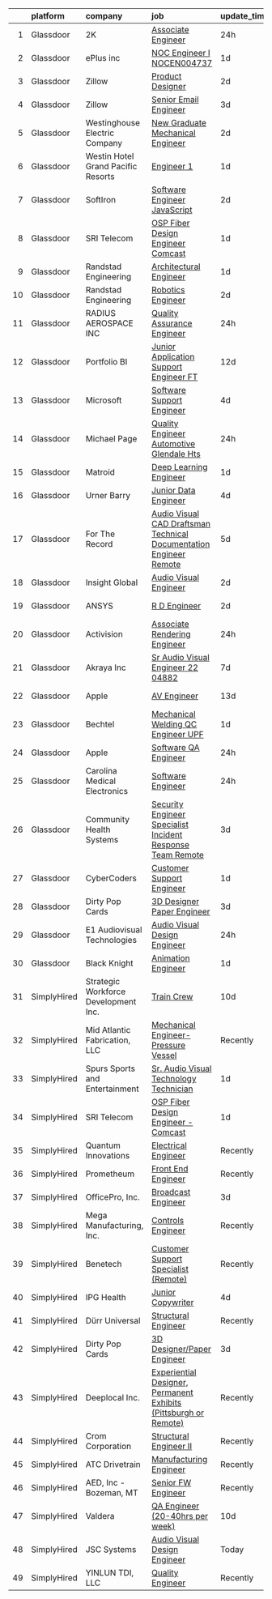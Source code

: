 

|    | platform    | company                              | job                                                                                                                                                                                                                                                                                                                                                                                                                                                                                                                                                                                                                                                                                                                                                                                                                                                                                                                                                                                                                                                                                                                                                                                                                                                                                                                                                                                                                                                            | update_time   | location                    |
|---:|:------------|:-------------------------------------|:---------------------------------------------------------------------------------------------------------------------------------------------------------------------------------------------------------------------------------------------------------------------------------------------------------------------------------------------------------------------------------------------------------------------------------------------------------------------------------------------------------------------------------------------------------------------------------------------------------------------------------------------------------------------------------------------------------------------------------------------------------------------------------------------------------------------------------------------------------------------------------------------------------------------------------------------------------------------------------------------------------------------------------------------------------------------------------------------------------------------------------------------------------------------------------------------------------------------------------------------------------------------------------------------------------------------------------------------------------------------------------------------------------------------------------------------------------------|:--------------|:----------------------------|
|  1 | Glassdoor   | 2K                                   | [Associate Engineer](https://www.glassdoor.com/partner/jobListing.htm?pos=124&ao=1136043&s=58&guid=00000183022540ce8e79e5b8bbd95643&src=GD_JOB_AD&t=SR&vt=w&ea=1&cs=1_24bf7a67&cb=1662188339859&jobListingId=1008114552652&jrtk=3-0-1gc12ag7oklul801-1gc12ag89i7n3800-c24ec171fd2ff531-)                                                                                                                                                                                                                                                                                                                                                                                                                                                                                                                                                                                                                                                                                                                                                                                                                                                                                                                                                                                                                                                                                                                                                                       | 24h           | Austin, TX                  |
|  2 | Glassdoor   | ePlus inc                            | [NOC Engineer I   NOCEN004737](https://www.glassdoor.com/partner/jobListing.htm?pos=104&ao=1110586&s=58&guid=00000183022540ce8e79e5b8bbd95643&src=GD_JOB_AD&t=SR&vt=w&ea=1&cs=1_f371b2ba&cb=1662188339857&jobListingId=1008111402123&cpc=C4A69CCDBB3B9599&jrtk=3-0-1gc12ag7oklul801-1gc12ag89i7n3800-6c40901bd2f2ebdd--6NYlbfkN0B4q5ZfxtiYuHthRCrlNTaH3IgnRrb9iipLWN6eJD-7mZ_ik5fnnuNKhefJl6Hd363M6reZHz6lItURBtLOAekzWOP251VH0DjD9fxNcprsHMrE7eSsR8KDZpc1oWkYWkXmGKJAGL93AtT6EDo6nf_T62c1ByWDtJ30omxVpQzAfjGbHh0UeAGsqJeFiAuoXJ9WKgL-6S859UEnUNK8JRJjMkVV8hlkOiIAk54GjvFoOWzgkXXPkPeA4YYstl5nr4RZzC4Q7O0C4_C4VU3WlY-Gf7h7BrVP__2F-gi1TiyUh3DVsDgyUPR0rrUn2IHPxuprExf2reBhT2FKFBIJgAU7S-PtKoJ5CqeV3vYvP1ju2QUH9MK21S3s5HCOTmwlF01Ss6ddVUd1wl3u64sDKfIiOeYkV0zBXVJRVcPbmd5DaTG35u-IZhWtwh0_lSF00rzPISmklYDEzS5LhgT1FxnsgebXARxv00kcdmkVLlQ0DCA_Gytl8hsWlqkQ4leoxO-aJXs9U0ygdxEhuV4TDo5fhLm4q-tRlSQ%3D)                                                                                                                                                                                                                                                                                                                                                                                                                                                                                                                                                          | 1d            | Remote                      |
|  3 | Glassdoor   | Zillow                               | [Product Designer](https://www.glassdoor.com/partner/jobListing.htm?pos=110&ao=1110586&s=58&guid=00000183022540ce8e79e5b8bbd95643&src=GD_JOB_AD&t=SR&vt=w&cs=1_80dd7cba&cb=1662188339858&jobListingId=1008105734825&cpc=9908D8D4413DBB8A&jrtk=3-0-1gc12ag7oklul801-1gc12ag89i7n3800-923d093315a463c1--6NYlbfkN0ANMurRYyPEXg08u6OamUd1Mvhk-zhFSGYIZgoJR86UvYL2v6MoUqae-sD5DnU21vqzMUfcrlxXldGlpvZ_A9LcSbv7fieDI5Q_e0eCDabZQJSfXOKXU7HhyZwRBWFH68mW2QkyUBY-1UqPK4A2Y0SDj9Q6XtG2RXC_FvaVnw66ZsIn3uvPXdo5oGuy0x4mvtfrohIBFRKeTcZh4dA67UVI_Gz2I376TMQ5gn_fIv_uDrqpu-aQdW0qBqianBmq3Y49y-Kn08S-oUaoU1Zz5fM1Rv5_BnMt8aGSH1vALI97kkuIuJD5QXsxaP6gP4q2sg0erWQ5HhBtSzPOhwq9P3vZex4thzN1n8mUoK7HV4fJGnFikLPQ8nkM-gEf9oMQBx8UajWrbUjO1ipCTAwuzn-pFcOLPAvTmXegGLPVPrI0y4AED6eletapC-ZVKAnTQhBSpsoG6zycQu2YFHtX96fspkiBfRlTOAaqENnG9IE2XLk3hkJHEApkMfiwYehMgQRfu2sKUIojrYl0_hkWBjXfvDzhFUzchTMkZHw5bsjfCEM7yS5TAoG1K7KIJZZln39UAs6_JAobNbGTuAw9QDgdb759PnbuLSrDNUQurTqp_PcBrUBvuB49x16AViMU_hW4uWzQ5WYLdXh-F9iXVNHOxTS8BZ8ll-ptJt3ZK0t-2f36ujDUHASIRKh36ahZtdXY6Yd6gBA0J7QHRfqkqUf1iB3ml8WhUAY1ZZITZLO_8WPhXwdYBqkOEE2qyc-MXn7sX9d7ID-1dmPDE1JUyjPN36fQW85u0NJkbEKrZhptAM-58jX-vrjEw0OV7D62VrYL1KiUEiuASdCH8BgxLyQoiWOx7X6GaSdfOVEdeQSJFeaQkZe3CT2XgR8QGI-ZRD8%3D)                                                                                                                                                                                                           | 2d            | Remote                      |
|  4 | Glassdoor   | Zillow                               | [Senior Email Engineer](https://www.glassdoor.com/partner/jobListing.htm?pos=106&ao=1110586&s=58&guid=00000183022540ce8e79e5b8bbd95643&src=GD_JOB_AD&t=SR&vt=w&cs=1_c5289dec&cb=1662188339857&jobListingId=1008103405756&cpc=F41FEAB56D215062&jrtk=3-0-1gc12ag7oklul801-1gc12ag89i7n3800-6a07a046fe577fb2--6NYlbfkN0ANMurRYyPEXg08u6OamUd1Mvhk-zhFSGYIZgoJR86UvYL2v6MoUqae-sD5DnU21vpjOucTCdmlxhxGxWzWPQGSK6Dff_yttKWDJ53FwEAKR87kFvW26D59HnL8tfAei26Y9lmR-rFA3VT4jDuY94TORllH1Zv9T8OXaAYwcrDYS4MMeCDkXOYWcQx5XePKRgHKAHVlCo6lwJ_-JNcz-MeCjycG072a8RtEar4Vca8qz9fcau68HOzXLsiMLBFWSWz3-lebMYeePMHgmFt0VV1PYqVu8gzOPZ184TcxKF16yIZQZDqbuLv2dPTn3bqaMswQo2pI31zae6dyEFc8kvX5vAsZZBtyLqn-AadeEdyTCEMFhgddcbaOrOqhLiWOST8Z4VewU1Nt1zZpLexilgVwY-7_pC0dHjeyx3Y7_D4sttrD-sDrGW61vwXAqQXVCmwsLmhXPYTpy8Popy-EgyHbllJhlJHpmGgQum8B7hJBJSEBEXBEUfjqlQM3nQ1fqsYG81sajOASfWd2Qvf4nwivqY9dKb4Aq6rGJlGFzPAYpwrA9kCG3k1UrufBaa-AJQYajwkbG13JJbks3XGFdgOUXztrm9zf6I0TkPnjmMXmmRVuw6j5k6R34mdPySrkMLg1GfmkrN9fztfcSJWBv3yJQtYt7fUNOjtc7opBwQDf7mFrY7wgGj_mVHHh9RuWxaL8-zodj8nBqnCsmlTXHY5D0K6ivok3Cz-_R0k1R4ybkDuk867eJxkOd_lNH6898NTHZwdNplLocDk3IJXMggWx7niUaaHkuvN3mdY8mPoDXTIVIMgbe7eFyEWBwr_IY_s5AQsF39QbjmeGRgSVtgtuCGfr6e1h_8XGJw_1yqfkYJZ-vH9UTaO-PRirxZFVY_s%3D)                                                                                                                                                                                                      | 3d            | Remote                      |
|  5 | Glassdoor   | Westinghouse Electric Company        | [New Graduate Mechanical Engineer](https://www.glassdoor.com/partner/jobListing.htm?pos=119&ao=1136043&s=58&guid=00000183022540ce8e79e5b8bbd95643&src=GD_JOB_AD&t=SR&vt=w&cs=1_69d2abcc&cb=1662188339859&jobListingId=1008106093321&jrtk=3-0-1gc12ag7oklul801-1gc12ag89i7n3800-8c8a50941d46ce86-)                                                                                                                                                                                                                                                                                                                                                                                                                                                                                                                                                                                                                                                                                                                                                                                                                                                                                                                                                                                                                                                                                                                                                              | 2d            | Cranberry, PA               |
|  6 | Glassdoor   | Westin Hotel   Grand Pacific Resorts | [Engineer 1](https://www.glassdoor.com/partner/jobListing.htm?pos=123&ao=1136043&s=58&guid=00000183022540ce8e79e5b8bbd95643&src=GD_JOB_AD&t=SR&vt=w&ea=1&cs=1_103c00d3&cb=1662188339859&jobListingId=1008110509036&jrtk=3-0-1gc12ag7oklul801-1gc12ag89i7n3800-e09c52813058dee0-)                                                                                                                                                                                                                                                                                                                                                                                                                                                                                                                                                                                                                                                                                                                                                                                                                                                                                                                                                                                                                                                                                                                                                                               | 1d            | Carlsbad, CA                |
|  7 | Glassdoor   | SoftIron                             | [Software Engineer  JavaScript ](https://www.glassdoor.com/partner/jobListing.htm?pos=122&ao=1136043&s=58&guid=00000183022540ce8e79e5b8bbd95643&src=GD_JOB_AD&t=SR&vt=w&ea=1&cs=1_fab16126&cb=1662188339859&jobListingId=1008107857866&jrtk=3-0-1gc12ag7oklul801-1gc12ag89i7n3800-7679379c15562484-)                                                                                                                                                                                                                                                                                                                                                                                                                                                                                                                                                                                                                                                                                                                                                                                                                                                                                                                                                                                                                                                                                                                                                           | 2d            | San Diego, CA               |
|  8 | Glassdoor   | SRI Telecom                          | [OSP Fiber Design Engineer   Comcast](https://www.glassdoor.com/partner/jobListing.htm?pos=103&ao=1110586&s=58&guid=00000183022540ce8e79e5b8bbd95643&src=GD_JOB_AD&t=SR&vt=w&ea=1&cs=1_73697c2d&cb=1662188339857&jobListingId=1008111643443&cpc=45DC3EB807283E85&jrtk=3-0-1gc12ag7oklul801-1gc12ag89i7n3800-e4c5a6d43a99ec4c--6NYlbfkN0ASox8HY7fHhqRCv4hkUtVh8gjFDbM8jCSTur-O6PD715wUk0B0t4AHUJnDHRUPYkFrob2BwK2Scjm15woiDC1PKSR0cjZuAU88ZbK1fAyFJBn0DFyGDp-4JdSVrihR0kt8v75XAPgoBBSaSR_1dRDNHk3sCmc0Dcl_0DX1wQLgP18TyASoKIh3PKchGzNP_V3uc2x053mwHcYnF0V-7uNnWdqkiJk3ympmdERm1iTVCd8XQipCicAoGXNTcSp8qxC6mQjZqPzRNCu3l5rkZlvEzT7O5DcYxAxAuPF7rgcLt0z13kIDlctj7PaqklOxPmbRGdVqR9IHjzzx3FMTl16no8O157pc1btv900WMYDlFdX_47v1Tb7esi-1svdzvgkEl49v-qvp_dG-XeZ8HPMD9_W7RSPOfcDqh5pIOLixYg1UGVBcr2lG3xpQpiJVtbFRmh2mP4ij7WFoertcoYULAGAJPCaS0gUnY3RGxx6fASvGd1kILH0MobLrYwCaT0tNFOPSOFksGw2w92prj1RDTwgltP7shyg34qvH9Ez5hYME3BNaQrWmc8jFPNUNydVtz4JURFx-PmYkV-Z78X6RVJY5ceQbOyQ6ZrZWXR1Q2g%3D%3D)                                                                                                                                                                                                                                                                                                                                                                                                                                                                     | 1d            | Remote                      |
|  9 | Glassdoor   | Randstad Engineering                 | [Architectural Engineer](https://www.glassdoor.com/partner/jobListing.htm?pos=111&ao=1110586&s=58&guid=00000183022540ce8e79e5b8bbd95643&src=GD_JOB_AD&t=SR&vt=w&ea=1&cs=1_aacaf373&cb=1662188339858&jobListingId=1008110993301&cpc=E773D000C9BC26FA&jrtk=3-0-1gc12ag7oklul801-1gc12ag89i7n3800-bdde0f3a9afa6cae--6NYlbfkN0BDx217eft1lC7uqItkaModCFPNh_e0lnHdKkvEJecXwu4gIqA7CFTnvSYR8MShG5ZTVGFNAvo1SikMYDLjDiwqYcNZ9FbAurq0_Wqn-DGGiXmnKMGHafi4XTWffYsFdiJrYYkwIiDu-XMOhRfylIwfRSM8GF6AV3KlKXXhEZ0wyqhEeUTq20kJMRBbCX2f-LmcNG6cE4DUImT-vlG_pm_HcSrLEjETMyCKrGE0iiHQlxFUpOcKDykL3ltw_nFgt7-7_N26VOki3TeC0TsiCVEumJKa5lXcuzvOsFl1mR154eEvTbtyLNT10sBvuhs1BOsQPFhw8Gtckf-XOBxObhL0NYlnyAQXlV4efgDa5xDrThunwyPFbODr4H43Q6GSehGdPHvT2cBk5jTDezvhVRc11awJb3aQ02GzPDxwACewhNkqE_1Dq7qCWpuREPynLzWdo_9VGVt_F4p9axkp6zCVboUarC1-khvZazRMgZHvsCNUMeHBIrLCFeBbadCNKbRCZlnbEzgjQIGNjA9Uui8OiWwqhjyIuN56QhderoTHzbSTE3fT610he2f_O80p8u7BPDEO4mowptpyG6bH7Se0sbT2BA8hpTGXLn-qIqycVY8RLu_Rb4WXeRLIXmX5IDjlD6NrhksBuA%3D%3D)                                                                                                                                                                                                                                                                                                                                                                                                                                                  | 1d            | Georgetown, KY              |
| 10 | Glassdoor   | Randstad Engineering                 | [Robotics Engineer](https://www.glassdoor.com/partner/jobListing.htm?pos=112&ao=1110586&s=58&guid=00000183022540ce8e79e5b8bbd95643&src=GD_JOB_AD&t=SR&vt=w&ea=1&cs=1_60766316&cb=1662188339858&jobListingId=1008106187865&cpc=1FDE87803EF93CD3&jrtk=3-0-1gc12ag7oklul801-1gc12ag89i7n3800-bd9e7d2fec71bc4b--6NYlbfkN0BDx217eft1lC7uqItkaModCFPNh_e0lnHdKkvEJecXwu4gIqA7CFTnvSYR8MShG5ZcSLjw79bpDNgDs3bhsjQw_cPsf_j7HhM7UK2LLUdsWZNhNre6YJ2ANhl38LKFl6poAb7XiwxrqzFM4cjnUPPpMdi8tlm6Bb4PBVgkBlVfkeRXhbL55PTwzG077yCE3DLCT0GNiOz2fkCUhbMUmax6mfqaG4qVwR2oDUmqvp3meF_BoT-cdGysmRpjtIVsl7RDwbXUWfeMjiHcnTU41v3LRUmIFsC3k8BqDHjCRYLhY2zKsjLgmgiFP0AEJCm7wiVSGRBE3Hydzeb9uw72bCPKCt9PSMjlTY_mLueAWIKh0210mjmMqWAfs1MWEs8nH5baShdjiWHe3r_ShrJsYmUCARQY4RrDRIwGoaLbYcTP0WFmI-_4M8xJLzKDqhrVQLjnvovId-bwzDJY4Y1_7LdvB3FpRT2QgjiDAwIGHCEIovdb9VNrmvlrPhqcmitf10EVchtHp4jikhIYOmtjBJY-uBMPyb4Q4zZlTRw6PF1twm9w4PIZj5BpaQIQMJlFgICFGlOIbvfrkSN5QuOp9KqWZjWNqhU9IQyy68XkqPJy1h-GJqOrUVUxMpkIIcSAgH8%3D)                                                                                                                                                                                                                                                                                                                                                                                                                                                                     | 2d            | Georgetown, KY              |
| 11 | Glassdoor   | RADIUS AEROSPACE INC                 | [Quality Assurance Engineer](https://www.glassdoor.com/partner/jobListing.htm?pos=121&ao=1136043&s=58&guid=00000183022540ce8e79e5b8bbd95643&src=GD_JOB_AD&t=SR&vt=w&ea=1&cs=1_9b09f331&cb=1662188339859&jobListingId=1008114806584&jrtk=3-0-1gc12ag7oklul801-1gc12ag89i7n3800-23013dd9b0649f48-)                                                                                                                                                                                                                                                                                                                                                                                                                                                                                                                                                                                                                                                                                                                                                                                                                                                                                                                                                                                                                                                                                                                                                               | 24h           | Chandler, AZ                |
| 12 | Glassdoor   | Portfolio BI                         | [Junior Application Support Engineer  FT ](https://www.glassdoor.com/partner/jobListing.htm?pos=120&ao=1136043&s=58&guid=00000183022540ce8e79e5b8bbd95643&src=GD_JOB_AD&t=SR&vt=w&ea=1&cs=1_5de6c972&cb=1662188339859&jobListingId=1008083083650&jrtk=3-0-1gc12ag7oklul801-1gc12ag89i7n3800-9d04f3c1a66ae881-)                                                                                                                                                                                                                                                                                                                                                                                                                                                                                                                                                                                                                                                                                                                                                                                                                                                                                                                                                                                                                                                                                                                                                 | 12d           | Remote                      |
| 13 | Glassdoor   | Microsoft                            | [Software Support Engineer](https://www.glassdoor.com/partner/jobListing.htm?pos=129&ao=1136043&s=58&guid=00000183022540ce8e79e5b8bbd95643&src=GD_JOB_AD&t=SR&vt=w&cs=1_e1e3be5e&cb=1662188339860&jobListingId=1008101623715&jrtk=3-0-1gc12ag7oklul801-1gc12ag89i7n3800-af4d3c3181b867ee-)                                                                                                                                                                                                                                                                                                                                                                                                                                                                                                                                                                                                                                                                                                                                                                                                                                                                                                                                                                                                                                                                                                                                                                     | 4d            | Issaquah, WA                |
| 14 | Glassdoor   | Michael Page                         | [Quality Engineer   Automotive   Glendale Hts](https://www.glassdoor.com/partner/jobListing.htm?pos=115&ao=1110586&s=58&guid=00000183022540ce8e79e5b8bbd95643&src=GD_JOB_AD&t=SR&vt=w&cs=1_a177e06a&cb=1662188339858&jobListingId=1008115123791&cpc=AC285F3A3ECA6BB0&jrtk=3-0-1gc12ag7oklul801-1gc12ag89i7n3800-f00f2caebb54e279--6NYlbfkN0BR3ykMnr3Vw97HK5IC0i9Uo32NXohanwqRY-CI8z69bj_uxQ_6yc1JTvRvHNPil3l_Fj8sKaNguFwCSiyeO-22AQyIKVO1i47MVwy80ApDe-0d7encAa1Up29GffO4zNlnDlqB2AG3Zf9SwRA1EzHepFhdJ9_KoCZG03ymjCoBXHRMeJRd56T7sIRhTrBsieFCdqKeCEzvKgcQ71BlpJsdxc9X6EB6a3tyXg2YroG5p7EBqdmTwbwSIhDYul1Ljic9jONgdc9Zplt5avIzrdbQVR-Ou-bqLHzLLjYhytqwHN24e013oYnJp38bDZaBmGwPkCAACiDPf_j-wl_Mdo43qRWEhduw88jjAibvHoe4ANmhlKDt8woVARvC2ElgCT_cRIJsDg9jy27d-wzT7SXzKYRtwGpm89riTDvtImoIOoanE8Xm323afJraQMu0wvBnwYTiWBGEBaEeji_wptuXqyMO87K4D5k50NC8gjEIxxSn8roDtJEi1AY5iYLZ5_5cftD37BdgiTW0td1eyRTBYm7lFQyV4cbvzoA-pRERzzSMd00Q_h0XhebN0HY1bThUZp4-bqOyDgDzJdGAKIvx6lB6ey5-Sb7G1sDKB-IMC60qiAYBSsxjM0d-7XvJSfElvTr7Jc8gVOB2tBKKpzG2mKWkImgmskpaEmiMzeLzt2EFQAVLCrQd59wWhxn7qwdE_fxgQnzBWulasYg1NznO1zYyJN5zFeQUOko3JnyWbZAJJ7H5HwGOXKXcfa52usiKfRikT_YT1hA5QLdMCbm_XBfkCyjl8XYRvc2JyLNu_ltglJBJYnKWedu9WKbOoHe4QK7MFZ3kMA31UqzI0XYIG882u01HD3Xab13UYvYXcfgqxQFWBxyccJcq0_cPQgPtdPj1HJEY3708QdOtqqYbl-zSVKRLdjJF_UYM3k-fVswtmoKAhgKbw6Kii8el0eW3KPKK1ja_MyWsf_NfWrsGepnbnnUUfKNw7Q-rXVxxwyg67fWpBPG7n7JFLih1SJeemboRvATbwmHx0bYG5oEOb_VQWuIpSrvCt3TY7G5ksw%3D%3D) | 24h           | Glendale Heights, IL        |
| 15 | Glassdoor   | Matroid                              | [Deep Learning Engineer](https://www.glassdoor.com/partner/jobListing.htm?pos=128&ao=1136043&s=58&guid=00000183022540ce8e79e5b8bbd95643&src=GD_JOB_AD&t=SR&vt=w&ea=1&cs=1_d8fe3624&cb=1662188339860&jobListingId=1008112249437&jrtk=3-0-1gc12ag7oklul801-1gc12ag89i7n3800-ce3d90baaa59ed35-)                                                                                                                                                                                                                                                                                                                                                                                                                                                                                                                                                                                                                                                                                                                                                                                                                                                                                                                                                                                                                                                                                                                                                                   | 1d            | Palo Alto, CA               |
| 16 | Glassdoor   | Urner Barry                          | [Junior Data Engineer](https://www.glassdoor.com/partner/jobListing.htm?pos=102&ao=1110586&s=58&guid=00000183022540ce8e79e5b8bbd95643&src=GD_JOB_AD&t=SR&vt=w&ea=1&cs=1_5373aefa&cb=1662188339857&jobListingId=1008101046274&cpc=F2E91DB1AE7076E1&jrtk=3-0-1gc12ag7oklul801-1gc12ag89i7n3800-3fa36ef68f7be0b0--6NYlbfkN0AmBJBRN084S0h5v1levH7kjcPcMfn4jvsTPcEYZQxF7Kaw3NrpVBd1-YE52VfQZ9E2anCktPITQoxHJyRM5BwiztKxDqvhmNNWpMONkgpocPnqX4r_t9FsvIcGeDKjgJeO5e4TYbmarXAj80DOaW91_xzdsSJH0EuSHDshOOy_h-UB6zXDNeHskfekzFMDCq9QkKqtf6pdrHpitAC_slXN8Q1X_bxducx1MpoOMy-6pSp6Y4k2H8TbSkDGuCgbGRTtEwee3LcA0ysnZh2Xn5KuDbH0w3MDbkCONogToUw8qFDid40sqwqISFyamEqHSyrUfC-ywaRYu0isyqVNV14CyJ7wWg42Nj49psakZuvkyqYZcMMbYybozzXBKPtr4Q99V9UbLvaGwM557Htzs6FRdA3plJrkN7_CeGpEBMpJmWgYUKx0G7HEu8W2CJML1x1zuJSDdBu34QZgT1RykoI8M7tKbgba-sTDsVP7IifEzcm2V0GU5NJpnVkkKc0w8WI%3D)                                                                                                                                                                                                                                                                                                                                                                                                                                                                                                                                                                                                  | 4d            | Toms River, NJ              |
| 17 | Glassdoor   | For The Record                       | [Audio Visual CAD Draftsman Technical Documentation Engineer  Remote ](https://www.glassdoor.com/partner/jobListing.htm?pos=127&ao=1136043&s=58&guid=00000183022540ce8e79e5b8bbd95643&src=GD_JOB_AD&t=SR&vt=w&ea=1&cs=1_2114a89f&cb=1662188339860&jobListingId=1008098834398&jrtk=3-0-1gc12ag7oklul801-1gc12ag89i7n3800-2caf8956d6f84044-)                                                                                                                                                                                                                                                                                                                                                                                                                                                                                                                                                                                                                                                                                                                                                                                                                                                                                                                                                                                                                                                                                                                     | 5d            | Phoenix, AZ                 |
| 18 | Glassdoor   | Insight Global                       | [Audio Visual Engineer](https://www.glassdoor.com/partner/jobListing.htm?pos=113&ao=1110586&s=58&guid=00000183022540ce8e79e5b8bbd95643&src=GD_JOB_AD&t=SR&vt=w&ea=1&cs=1_98940752&cb=1662188339859&jobListingId=1008106964790&cpc=F4EED0218A761C36&jrtk=3-0-1gc12ag7oklul801-1gc12ag89i7n3800-ddba8846e605f6e8--6NYlbfkN0BKkHZu3wF05EeDimN_p6sYpKCMArvwa95YdH7UpkaBCi52Bcb3JNt30QsYNOqnbgknynMUJFcJ9E90jMtQuB5N8H4iWrT9Wpk4h-o8RqYgijZgMPLWOjbafEPUeEFkmJEDdBI4FmJS3IdWewesh8GoY8jKTGTSuhmoY5RQ_vn5Fz31BfgXTCEPSxuuqoWHM4e0fPKHq0-_dubwmlT_YS6vT9Wo2wxGZoSki3Lea9bQ7HjvmDrRLfuWqtgxwgQZDQiJtVAfospkDSoMaP7EF8ddJlfYSy7PB9dAYFv-vUKJ7wxABmXlu4PmtiR-b8c9ouWGIsej8oneyDSz2ox6A9JyyoxJQgcnQdaJuBlJoh6kNnKkvTeuAllvJi7rSnBSET8fDcsjgGeFpHP8ozSTiNW-AbFiQBoBzahmdlnTufy-xgE_hXQ5t-YYYLFUdnJTBfIZ6VfFw6u_pQw_Y933qKRlPzG-RncGj2vPT3C0IDSoHy8Kd23JILFIqFoEBpmZBUFfmQKp0vI8xfd-txNbQvAf)                                                                                                                                                                                                                                                                                                                                                                                                                                                                                                                                                                               | 2d            | Evanston, IL                |
| 19 | Glassdoor   | ANSYS                                | [R D Engineer](https://www.glassdoor.com/partner/jobListing.htm?pos=107&ao=1110586&s=58&guid=00000183022540ce8e79e5b8bbd95643&src=GD_JOB_AD&t=SR&vt=w&cs=1_008f20a0&cb=1662188339857&jobListingId=1008108794273&cpc=F4EED0218A761C36&jrtk=3-0-1gc12ag7oklul801-1gc12ag89i7n3800-085326ce8b572570--6NYlbfkN0C1CYJ5HQK12A7y0ZBhFhW3e-LGRaOWowYCOYawr20fAOkJL-e9Na9B5fF4fleurb2X6Uj6i6FxzRyisZJurjmaKf9r-kulg6JUBCuAzn0bkuWGrDv4d4hrBtNWzBEy26NtapZJXorKHJbDdHpZL-lqzA1kfwz0TCtpMQvwl-a_sxVKkirq5g-LBvlCwkWf0vyVtuVUSVvCuvNrWSNzKfHlUD8RVZjigepxQRohUC6iswdnwWjW0pI_jBQ-c4_0WBkWLAmiDuS4x4vwgrwMYFFXKVg_yDUzZiqEFYD_IRdSXLEv1mlcNn6mSs8-ssWodhDEXRRN_0XTtobgXA6rfM6d5mN74YjBI7WMEKKpW_BhDX7Gdt4zrRGyixcsfrOdtea10D9TLHWZzOY64LC1Civ3ZIZlMfBivgSJZzbUopS7U9gtdODune2j6tVzrSJTiQMOpdpXHXdkBsNsEjzxVrDJKIgUn0K1ZMi4DEkDgB3S3QQ_qDLeNrFmTv262fRgRee-hNlQBsScsOC07SATI-osotXN3EJ7mPeWTZfU2bs61A%3D%3D)                                                                                                                                                                                                                                                                                                                                                                                                                                                                                                                                                                 | 2d            | Canonsburg, PA              |
| 20 | Glassdoor   | Activision                           | [Associate Rendering Engineer](https://www.glassdoor.com/partner/jobListing.htm?pos=118&ao=1136043&s=58&guid=00000183022540ce8e79e5b8bbd95643&src=GD_JOB_AD&t=SR&vt=w&cs=1_f65beff9&cb=1662188339859&jobListingId=1008114232673&jrtk=3-0-1gc12ag7oklul801-1gc12ag89i7n3800-a7699b9d4ee07b49-)                                                                                                                                                                                                                                                                                                                                                                                                                                                                                                                                                                                                                                                                                                                                                                                                                                                                                                                                                                                                                                                                                                                                                                  | 24h           | Woodland Hills, CA          |
| 21 | Glassdoor   | Akraya Inc                           | [Sr  Audio Visual Engineer  22 04882](https://www.glassdoor.com/partner/jobListing.htm?pos=117&ao=1136043&s=58&guid=00000183022540ce8e79e5b8bbd95643&src=GD_JOB_AD&t=SR&vt=w&cs=1_005efe93&cb=1662188339859&jobListingId=1008097849958&jrtk=3-0-1gc12ag7oklul801-1gc12ag89i7n3800-16f78340d0c30390-)                                                                                                                                                                                                                                                                                                                                                                                                                                                                                                                                                                                                                                                                                                                                                                                                                                                                                                                                                                                                                                                                                                                                                           | 7d            | Santa Clara, CA             |
| 22 | Glassdoor   | Apple                                | [AV Engineer](https://www.glassdoor.com/partner/jobListing.htm?pos=109&ao=1110586&s=58&guid=00000183022540ce8e79e5b8bbd95643&src=GD_JOB_AD&t=SR&vt=w&cs=1_125634a9&cb=1662188339858&jobListingId=1008082345762&cpc=8795CF9063CD573D&jrtk=3-0-1gc12ag7oklul801-1gc12ag89i7n3800-bdffa908d5e1893d--6NYlbfkN0BvKrLyj5gPmtZO9T8euul8TCxuuKNOtzRJOomxnwSEodTz2Bc-sPZlFpP0h5lDivoUZvGw1CvELyHIjSDHKgqOI_WI16SyXMf2qmBqBRuYZXSSLfTGsTAGYRDjzA5af0gK9JhJOhPkUEfZSskaNUBHi2967Ij8AAm8pbx8V2V0bRMLid6x5Hc7J7hdZrr83jcInbaHLQ3zl0d79zYM7_T2Mf3MKHgNgk5JI-TIYrLHJE3Yxww-n3Ts3Sxsl-hoGGf1Xvs0aSnwvqUM2WZFffaB-8AwidyZz_ncUHEaKBHQnkZTGnYVDcm5egTU_7_nt2RiVwi_ByImRPEbG2au-2luOCfwmnpZesY4lXW9TI3iHnWMQ4TUmOYLfqkbJHPQs3clFEzvUOjhJTmCQQ4i5TXIZybCiTw2kY1kxLRfmHrcNqh4lGtZTCLUO4hJzJRSs36aZquurtWEmE20ij-7_J80u1LFiJs8H49NNFGbcrIEP6i9QqUOOKPkB0obeVw7WOtCX6omapg4v76X8br1MqOPRggZcaGtMU5oF80c7sIW57cfpZIU0gDgiGYNxcSXEwFS860kDMTYRgcBkJchwOEKfAeJL_nzTh9CHKC4cDgcgOMKOwaPS3lMAVSTJKOogr158tYwKiChIBsb6LRSEgRQ-UABb2_aZWWdB7YvZYcIOkOIBbJ2uriufJO7SnakCf6FqCxc8j0F2jZdrrB7Fuk1ppmAUuuqwT6Ez4CpjesbO-C3anEgGFipYllkH2fPGxuh2mRz9flt8dFmJCDF-OkGZDThSwsxuWPRt8eDN_i6869r4UsPY3DIRzL2V3woStaZsdeSz2AxsHACa4EsEJsEiYYanajM5Xzb258zI6WjWw0Sth_L-BsVP2unPQyhurMv4vmfE2VAyUItpKuWWsqk11IV9HM17lSdsB4rqu9OLsvP4Jwu6Sk8)                                                                                                                                                              | 13d           | New York, NY                |
| 23 | Glassdoor   | Bechtel                              | [Mechanical Welding QC Engineer  UPF](https://www.glassdoor.com/partner/jobListing.htm?pos=108&ao=1110586&s=58&guid=00000183022540ce8e79e5b8bbd95643&src=GD_JOB_AD&t=SR&vt=w&cs=1_58f068a3&cb=1662188339858&jobListingId=1008111655333&cpc=2CAED5C921A5F994&jrtk=3-0-1gc12ag7oklul801-1gc12ag89i7n3800-5bad303476a263c4--6NYlbfkN0D1HrGvM3IO11DU-hdc4u4iftvEi0SlREeNwZASq2ihTw1OyUwQHweFYxnUKMnFMovuCGDmYrp0Wrt5TWcHm92L00AogwH7E8glDayLSiqdF5ieAEomDhFVg1lTbe9ZMlsWROnhRucPlbOWKgPH4Cq5H-K_UAWAYDCyT4tsDSqPz2OkHhfTfUMYEXd2ax9Qmtf-XqPRFH5CpGM4R3mKlO7_qHO8dBf7os5Zdx5Ur6byItuH19Fuud8IE3KRXaVgGMLp1DlAeAQ1srO10OFaNd8jRjIrPDdJ_ajCtMLLdQv5tXtrsCZ-H3U0SNSRb0JJIMcCS4m5QHWah5XuOMxugHYSB1r_znIReqtomPDVsQHszdRi6yeZQw2usz4KCUiF2hmEBZBPW75XEIDtnvX6OypSL7qEo8ApwtEMOMkYsUA64VnE71HzGHyKJNnnnYy-Z_GhhMZuewA9MyD559rXeyulRhSpVOe1fRH86Wvv5gHhpyORFuGbv7dtgp8CH5ha_WlUxqXZ6N2OgeZKH53p98UnMbk7xQwsZejVOZ6Du2uvlDP6plY1CScdKEE3caads9fN69YJO5DRVNBvwS9uayVXwMFDynZYS2A%3D)                                                                                                                                                                                                                                                                                                                                                                                                                                                                                        | 1d            | Oak Ridge, TN               |
| 24 | Glassdoor   | Apple                                | [Software QA Engineer](https://www.glassdoor.com/partner/jobListing.htm?pos=105&ao=1110586&s=58&guid=00000183022540ce8e79e5b8bbd95643&src=GD_JOB_AD&t=SR&vt=w&cs=1_e310978d&cb=1662188339857&jobListingId=1008115118715&cpc=F41FEAB56D215062&jrtk=3-0-1gc12ag7oklul801-1gc12ag89i7n3800-21deeed29bedb4f2--6NYlbfkN0BvKrLyj5gPmtZO9T8euul8TCxuuKNOtzRJOomxnwSEodTz2Bc-sPZlt2Zgji_QUXEnKj_T1Ut9FJ-49K8Dlp7FmjlObPQteqGSvKkhvmQrEhTdVBSOvoeHVxeUyPUaynxbtdY2kDV_RETsINcwZ3W93x9St8kWGWdqDX_wYVAeX8LxehcKRIrcPnATgrCo8lygWYzmWbg9VRKPl6dZybGqYB4Nhk-ZSRpEwWf5wSgW6fwNzBiz7XrEqd09d4Em8RjDTDbAfFjRRnkLsiYZpdQlIo0E2GTC23vbY2ZUnhxQKWba5UVn1tbgOC0CBNyzCJIEB6XR4TldJ1N-7imadZFQnD3u9-8OuF60_dEZQRBhwCj-ZK_uJqA9Z4aTIrxebxFz08o2fNQwtIHjKEyi_f-zeZgBQ9Dn2Rmbi3EaGuZbUbGIwhRebyP0lvP74XqqtgDru5JLtfXCeeLIcKB7vpolzf8x357tulCX5-7nmQa05G8P5LHVntWpTRUIMQv-B-yyOqu3lQB4ka1fQwC8N63lru8jpzb4tIsF-JAvyxW2ojP2nc_O9TbBewmQn6d7ZwGWkfFaUrD0dO7hH4xoOpDielMuO1Z0hD_BM0QKIDLwcZffr-ywWBIEW2H8GPjTZZjX5I5deFtFIBfU_k5FveH54XQnrnuGI19vKYrTSJj0RulVd7MW5TEGz2lLOOSCar4C2Yh3Pj_--jSyNA-q_DZ-cmnWjn6g9oksOAVQR9IMHb4q9do9McpW4G46ZTjq9Kejs6G_ptQLF6nmD2X20gk8EXyspwujsbBc8ZIEQH-VVolvbkE6b2dMrts4VAv7su4AkfyEa7cKACwHwRLcpNfgxOMWc08DTPKBvuAFwy0XFAbovUVm1N30O_Ly30aZf7xepWRcv3HP19e2DE6yOXXGVIxCerKibJlUIc081wd1s2by63mOHC-MAcQtN1sepHY%3D)                                                                                                                                       | 24h           | Cupertino, CA               |
| 25 | Glassdoor   | Carolina Medical Electronics         | [Software Engineer](https://www.glassdoor.com/partner/jobListing.htm?pos=125&ao=1136043&s=58&guid=00000183022540ce8e79e5b8bbd95643&src=GD_JOB_AD&t=SR&vt=w&ea=1&cs=1_c94c1ae8&cb=1662188339859&jobListingId=1008114303316&jrtk=3-0-1gc12ag7oklul801-1gc12ag89i7n3800-f8abf00aad32790d-)                                                                                                                                                                                                                                                                                                                                                                                                                                                                                                                                                                                                                                                                                                                                                                                                                                                                                                                                                                                                                                                                                                                                                                        | 24h           | East Bend, NC               |
| 26 | Glassdoor   | Community Health Systems             | [Security Engineer Specialist  Incident Response Team  Remote ](https://www.glassdoor.com/partner/jobListing.htm?pos=130&ao=1136043&s=58&guid=00000183022540ce8e79e5b8bbd95643&src=GD_JOB_AD&t=SR&vt=w&cs=1_64e8c667&cb=1662188339860&jobListingId=1008103359219&jrtk=3-0-1gc12ag7oklul801-1gc12ag89i7n3800-9e98a4a30ab4bf73-)                                                                                                                                                                                                                                                                                                                                                                                                                                                                                                                                                                                                                                                                                                                                                                                                                                                                                                                                                                                                                                                                                                                                 | 3d            | Franklin, TN                |
| 27 | Glassdoor   | CyberCoders                          | [Customer Support Engineer](https://www.glassdoor.com/partner/jobListing.htm?pos=114&ao=1110586&s=58&guid=00000183022540ce8e79e5b8bbd95643&src=GD_JOB_AD&t=SR&vt=w&ea=1&cs=1_d007ef73&cb=1662188339859&jobListingId=1008111489175&cpc=FB7E4A1762AE5BEC&jrtk=3-0-1gc12ag7oklul801-1gc12ag89i7n3800-3b1f351b420f1d05--6NYlbfkN0CpFJQzrgRR8WqXWK1qKKEqALWJw739KlKqr2H-MSI4eoBlI4EFrmor2FYZMP3muM0tCR70i6BWoAMiCsJcvRy3GW0eiR8ETlQT49PpelNbhCNRnPmA8gYq2859qRe_n-4w5lxeq3CZ7TkgQqVgnNHSnBXMcuFxCb2wGDSpccNqjiIIwZyCfapPih05RWaCqWujEhwcgtS5qls0DBQ7miwQlzOgFxS8P94Dsifi4uFih-Jwal-3yfEUXwVveAHd54xr3uktpf0UGyQleHoYtMajCGbZ87Ecj5PtWXF9yHQSZ560kPBP1iwlu42-QEzCcF76P4TpoipMQfwaMJjPks8zCi8KFx8WWS04aloBBN_tf0hd62nSDb3Hxxbdcq8AU6eqOHaW2CaomPiIKDivDPZ2Za8CnnteqwRst4_LqWBvb4m9DJmAcZLgCE8iRND_cFp8eAeFuTZTTC3jx_zPqLpsJIWvXMBd8uyNb872elFv2aIeTct3xhgoWp8BjkQ36A1HY008qyjsBQe-UatN_7Y3cRUbjuC6fDqJvKxiWNp1IjhPsPj5i72evzRWVqnzZm9o3ywGIBn4BPyNG5qUkFUAnJkYBQ8zD-47eapQ02L00Ycu_9rvM4YZq1I-6VpEm-sh0s7jiuxq-u6QGKGPPEV6nJKKPEr9CHEWsX0ktD3cQqAQWOHAmZL0wXsN7IzSIRYHhwtF06qQvULl7qYLm6QgAJdEFtK4CYIOHbTemaJoKzqpXwXnvLWlMNSX54D1D4_-s3Or-zKNhrVFPpglWptkOL1rljC9zlmds8wkcOZ0uzuLA6Ek8H_qnczYjd05mSPsj5I0GekAa3v9EDNmjtTiZ37L4KL004M8HDUSAvhqWLXXxagepgRb7inLFC0jW5kV54bbLpty7KHXOG2M0LmT8LR7DmqjbiRJptsdqMGSUDdfAhKC5ytpl3OtDFfzaCi4RbJl85OZJkbCZyyHcC_-PjJhMDHz4yY%3D)                                                                                             | 1d            | Sandy Springs, Fulton, GA   |
| 28 | Glassdoor   | Dirty Pop Cards                      | [3D Designer Paper Engineer](https://www.glassdoor.com/partner/jobListing.htm?pos=116&ao=1136043&s=58&guid=00000183022540ce8e79e5b8bbd95643&src=GD_JOB_AD&t=SR&vt=w&ea=1&cs=1_398b3d08&cb=1662188339859&jobListingId=1008104437170&jrtk=3-0-1gc12ag7oklul801-1gc12ag89i7n3800-753ca80f805ecea8-)                                                                                                                                                                                                                                                                                                                                                                                                                                                                                                                                                                                                                                                                                                                                                                                                                                                                                                                                                                                                                                                                                                                                                               | 3d            | Remote                      |
| 29 | Glassdoor   | E1 Audiovisual Technologies          | [Audio Visual Design Engineer](https://www.glassdoor.com/partner/jobListing.htm?pos=101&ao=1110586&s=58&guid=00000183022540ce8e79e5b8bbd95643&src=GD_JOB_AD&t=SR&vt=w&ea=1&cs=1_f03dfbab&cb=1662188339857&jobListingId=1008114180800&cpc=022796DF6CE1C9E6&jrtk=3-0-1gc12ag7oklul801-1gc12ag89i7n3800-bb544c968c69e3ab--6NYlbfkN0A4hgeKHdLyHgzaskNEvl2xXMVaueUT71iJOYpLYISQUHTwzmwXMv6ktk6AUPSuLYYga7hqXnIFRX4Jw_ptz-4a0hyVPB_g8zodUdRb7BZugoBuawrhw8Q3xrOCFBh-yT89j1ek5MIo1V0CBKU6O1vO_t-rdav4sM56WLuYibGgdd6xX1jrXqutv8BZGVJ_AARMYxLEhLxzr68s4y0DTNj6siZJz1zcS84pUxw2Hd78k8cZOwk9LMx11ujTdXlXo3-1-KmYbrKL-pHerqLsY8JnWVhU9B229W65GMWzWLis_2hMDhyqdYnHENNvavGD3Aut_yUmbCTdchtlilOGg_Cv6l0AZUvjViRyzE76fqqpjM_vhMoT0lAoiaq_5RRQ12vjKP2FIj5MlocMwLFGnKplI0ItZsUixBugGXKEsABrNgCoIhBy4VumLb7PKjDHidn21IiqAouNnte7WV5YhZnenHViiCXNsVmlTfSDagkgoi5zX03BZ0PhXuFxrFxGco3IJ5QqBHsJlQ%3D%3D)                                                                                                                                                                                                                                                                                                                                                                                                                                                                                                                                                                            | 24h           | Phoenix, AZ                 |
| 30 | Glassdoor   | Black Knight                         | [Animation Engineer](https://www.glassdoor.com/partner/jobListing.htm?pos=126&ao=1136043&s=58&guid=00000183022540ce8e79e5b8bbd95643&src=GD_JOB_AD&t=SR&vt=w&cs=1_6818d794&cb=1662188339860&jobListingId=1008110957181&jrtk=3-0-1gc12ag7oklul801-1gc12ag89i7n3800-c0ab0cd69b332dff-)                                                                                                                                                                                                                                                                                                                                                                                                                                                                                                                                                                                                                                                                                                                                                                                                                                                                                                                                                                                                                                                                                                                                                                            | 1d            | Remote                      |
| 31 | SimplyHired | Strategic Workforce Development Inc. | [Train Crew](https://www.simplyhired.com/job/zkeTTf5VUqXnwfQJ21tSYqXSSIIJKdUjNe2ZEoawjgBiIgVJ9NWdHw?q=visual+engineer)                                                                                                                                                                                                                                                                                                                                                                                                                                                                                                                                                                                                                                                                                                                                                                                                                                                                                                                                                                                                                                                                                                                                                                                                                                                                                                                                         | 10d           | Kansas City, MO +1 location |
| 32 | SimplyHired | Mid Atlantic Fabrication, LLC        | [Mechanical Engineer-Pressure Vessel](https://www.simplyhired.com/job/aw5W7HkqiEO9IzGuSms-q-Xj5Dnim43d-0wYtVninuna-gV75bqdWw?q=visual+engineer)                                                                                                                                                                                                                                                                                                                                                                                                                                                                                                                                                                                                                                                                                                                                                                                                                                                                                                                                                                                                                                                                                                                                                                                                                                                                                                                | Recently      | Washington, PA              |
| 33 | SimplyHired | Spurs Sports and Entertainment       | [Sr. Audio Visual Technology Technician](https://www.simplyhired.com/job/XpILgbkK20r1VpwCxYQsoNPugOqfZof1FU3hJwHeZC6-beGC5T-yfw?q=visual+engineer)                                                                                                                                                                                                                                                                                                                                                                                                                                                                                                                                                                                                                                                                                                                                                                                                                                                                                                                                                                                                                                                                                                                                                                                                                                                                                                             | 1d            | San Antonio, TX             |
| 34 | SimplyHired | SRI Telecom                          | [OSP Fiber Design Engineer - Comcast](https://www.simplyhired.com/job/kKdHGrNwhd5FjcQxPFsPZY5RoBqevw8zwlYWZ5CLVo-cGCV5i6er9g?q=visual+engineer)                                                                                                                                                                                                                                                                                                                                                                                                                                                                                                                                                                                                                                                                                                                                                                                                                                                                                                                                                                                                                                                                                                                                                                                                                                                                                                                | 1d            | Remote                      |
| 35 | SimplyHired | Quantum Innovations                  | [Electrical Engineer](https://www.simplyhired.com/job/lKls6a72r-SZWyNfg2TPnvE6_9FkYqtkarfAHUPRWTnYO0iXf1ZW_g?q=visual+engineer)                                                                                                                                                                                                                                                                                                                                                                                                                                                                                                                                                                                                                                                                                                                                                                                                                                                                                                                                                                                                                                                                                                                                                                                                                                                                                                                                | Recently      | Central Point, OR           |
| 36 | SimplyHired | Prometheum                           | [Front End Engineer](https://www.simplyhired.com/job/thGtbtGEi0ZQU6TxhVMBIj1ZJf2YZcxyYWxC_ZT6PdcxkvaWYQ4a7Q?q=visual+engineer)                                                                                                                                                                                                                                                                                                                                                                                                                                                                                                                                                                                                                                                                                                                                                                                                                                                                                                                                                                                                                                                                                                                                                                                                                                                                                                                                 | Recently      | Remote                      |
| 37 | SimplyHired | OfficePro, Inc.                      | [Broadcast Engineer](https://www.simplyhired.com/job/2n6qSx5NcCoKFM4gJ-PmzNmfMe3ttGMu0AA_EXQ8w2KSV46I9c93Hw?q=visual+engineer)                                                                                                                                                                                                                                                                                                                                                                                                                                                                                                                                                                                                                                                                                                                                                                                                                                                                                                                                                                                                                                                                                                                                                                                                                                                                                                                                 | 3d            | Austin, TX                  |
| 38 | SimplyHired | Mega Manufacturing, Inc.             | [Controls Engineer](https://www.simplyhired.com/job/A-PuLvSL_MSX4LQRH98oIWQQrXj2TQ7eGS_jFvpYgV-Fy8o4GRfiNw?q=visual+engineer)                                                                                                                                                                                                                                                                                                                                                                                                                                                                                                                                                                                                                                                                                                                                                                                                                                                                                                                                                                                                                                                                                                                                                                                                                                                                                                                                  | Recently      | Rockford, IL                |
| 39 | SimplyHired | Benetech                             | [Customer Support Specialist (Remote)](https://www.simplyhired.com/job/dnifouyn3gY6Qbbu8NxhJodpDLWMiaoxWVwtTUaMPsalE1vjK-yCbA?q=visual+engineer)                                                                                                                                                                                                                                                                                                                                                                                                                                                                                                                                                                                                                                                                                                                                                                                                                                                                                                                                                                                                                                                                                                                                                                                                                                                                                                               | Recently      | Remote                      |
| 40 | SimplyHired | IPG Health                           | [Junior Copywriter](https://www.simplyhired.com/job/ZHoyKdt5aBkLmjh0ebP_cdZSNVs5l67iSa1u--SO4EiptZufVVSKQA?q=visual+engineer)                                                                                                                                                                                                                                                                                                                                                                                                                                                                                                                                                                                                                                                                                                                                                                                                                                                                                                                                                                                                                                                                                                                                                                                                                                                                                                                                  | 4d            | New York, NY                |
| 41 | SimplyHired | Dürr Universal                       | [Structural Engineer](https://www.simplyhired.com/job/5IuJoC3VZ8uCrxivTjy2LdUeMgUnypSDQQPMR8n2fl0YO6MS3yTYzQ?q=visual+engineer)                                                                                                                                                                                                                                                                                                                                                                                                                                                                                                                                                                                                                                                                                                                                                                                                                                                                                                                                                                                                                                                                                                                                                                                                                                                                                                                                | Recently      | Stoughton, WI               |
| 42 | SimplyHired | Dirty Pop Cards                      | [3D Designer/Paper Engineer](https://www.simplyhired.com/job/J3uhFeoM3kKG7356941Nt-I1g1hOAR5IUY5BhQ3mbthtBWFZx4LsgA?q=visual+engineer)                                                                                                                                                                                                                                                                                                                                                                                                                                                                                                                                                                                                                                                                                                                                                                                                                                                                                                                                                                                                                                                                                                                                                                                                                                                                                                                         | 3d            | Remote                      |
| 43 | SimplyHired | Deeplocal Inc.                       | [Experiential Designer, Permanent Exhibits (Pittsburgh or Remote)](https://www.simplyhired.com/job/A1JCgKCfiswE8BwGf-sdK54q-tLZSSnW-nJCA-8I7mAhdY3mnqZkow?q=visual+engineer)                                                                                                                                                                                                                                                                                                                                                                                                                                                                                                                                                                                                                                                                                                                                                                                                                                                                                                                                                                                                                                                                                                                                                                                                                                                                                   | Recently      | Remote                      |
| 44 | SimplyHired | Crom Corporation                     | [Structural Engineer II](https://www.simplyhired.com/job/_BvelAkuqzHO1DrJ-URNUdGMF2adOr3MasrKEx9ql3PeqnHINbK_0A?q=visual+engineer)                                                                                                                                                                                                                                                                                                                                                                                                                                                                                                                                                                                                                                                                                                                                                                                                                                                                                                                                                                                                                                                                                                                                                                                                                                                                                                                             | Recently      | Gainesville, FL             |
| 45 | SimplyHired | ATC Drivetrain                       | [Manufacturing Engineer](https://www.simplyhired.com/job/ber_IwQjJTWfOD-0PKCcrpKfL54GLtD-MIOKMACfL-Td0Tg-PSX9hg?q=visual+engineer)                                                                                                                                                                                                                                                                                                                                                                                                                                                                                                                                                                                                                                                                                                                                                                                                                                                                                                                                                                                                                                                                                                                                                                                                                                                                                                                             | Recently      | Oklahoma City, OK           |
| 46 | SimplyHired | AED, Inc - Bozeman, MT               | [Senior FW Engineer](https://www.simplyhired.com/job/zINmUZXgScoXXgS_gyiF3t60esMGL8VWIM8nJ8Kv2CvxPHXAK-fHew?q=visual+engineer)                                                                                                                                                                                                                                                                                                                                                                                                                                                                                                                                                                                                                                                                                                                                                                                                                                                                                                                                                                                                                                                                                                                                                                                                                                                                                                                                 | Recently      | Bozeman, MT                 |
| 47 | SimplyHired | Valdera                              | [QA Engineer (20-40hrs per week)](https://www.simplyhired.com/job/Px7S1g5294yIX1imvIY6_GnFzH85keK7yj3OwNwJHVhxsWsTvHsxSA?q=visual+engineer)                                                                                                                                                                                                                                                                                                                                                                                                                                                                                                                                                                                                                                                                                                                                                                                                                                                                                                                                                                                                                                                                                                                                                                                                                                                                                                                    | 10d           | United States               |
| 48 | SimplyHired | JSC Systems                          | [Audio Visual Design Engineer](https://www.simplyhired.com/job/J2bEyib1j0G3LBNfUTpg5AyqewRFzqyFA58dkRl8KEAC2T6Hn4EUkA?q=visual+engineer)                                                                                                                                                                                                                                                                                                                                                                                                                                                                                                                                                                                                                                                                                                                                                                                                                                                                                                                                                                                                                                                                                                                                                                                                                                                                                                                       | Today         | Jacksonville, FL            |
| 49 | SimplyHired | YINLUN TDI, LLC                      | [Quality Engineer](https://www.simplyhired.com/job/Ea8eVdisPEQdJlL2XHgzjkwvdF3RZHrOttefiH5NuUQx4ozlqfSmMg?q=visual+engineer)                                                                                                                                                                                                                                                                                                                                                                                                                                                                                                                                                                                                                                                                                                                                                                                                                                                                                                                                                                                                                                                                                                                                                                                                                                                                                                                                   | Recently      | Morton, IL                  |